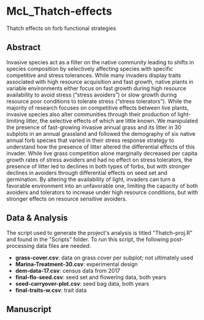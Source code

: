 # McL_Thatch-effects
Thatch effects on forb functional strategies

## Abstract

Invasive species act as a filter on the native community leading to shifts in species composition by selectively affecting species with specific competitive and stress tolerances. While many invaders display traits associated with high resource acquisition and fast growth, native plants in variable environments either focus on fast growth during high resource availability to avoid stress (“stress avoiders”) or slow growth during resource poor conditions to tolerate stress (“stress tolerators”). While the majority of research focuses on competitive effects between live plants, invasive species also alter communities through their production of light-limiting litter, the selective effects of which are little known. We manipulated the presence of fast-growing invasive annual grass and its litter in 30 subplots in an annual grassland and followed the demography of six native annual forb species that varied in their stress response strategy to understand how the presence of litter altered the differential effects of this invader. While live grass competition alone marginally decreased per capita growth rates of stress avoiders and had no effect on stress tolerators, the presence of litter led to declines in both types of forbs, but with stronger declines in avoiders through differential effects on seed set and germination. By altering the availability of light, invaders can turn a favorable environment into an unfavorable one, limiting the capacity of both avoiders and tolerators to increase under high resource conditions, but with stronger effects on resource sensitive avoiders.

## Data & Analysis

The script used to generate the project's analysis is titled "Thatch-proj.R" and found in the "Scripts" folder. To run this script, the following post-processing data files are needed:

* __grass-cover.csv__: data on grass cover per subplot; not ultimately used
* __Marina-Treatment-30.csv__: experimental design
* __dem-data-17.csv__: census data from 2017
* __final-flo-seed.csv__: seed set and flowering data, both years
* __seed-carryover-plot.csv__: seed bag data, both years
* __final-traits-w.csv__: trait data

## Manuscript
